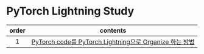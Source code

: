 # PyTorch Lightning Study

| order | contents |
| :---: | :------: |
| 1 | [PyTorch code를 PyTorch Lightning으로 Organize 하는 방법](./PyTorch_to_Lightning.md) |
